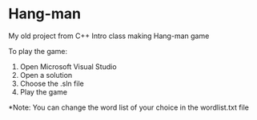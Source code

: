 # Hang-man
My old project from C++ Intro class making Hang-man game

To play the game:

1) Open Microsoft Visual Studio
2) Open a solution
3) Choose the .sln file
4) Play the game

*Note: You can change the word list of your choice in the wordlist.txt file 
